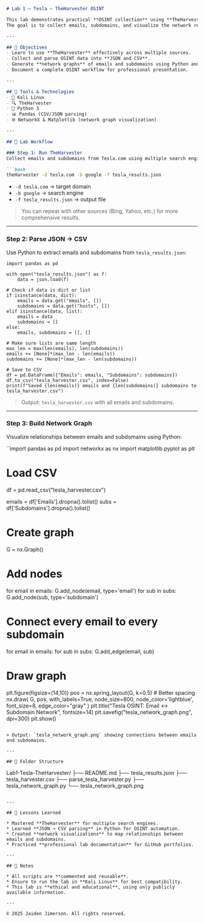 

````markdown
# Lab 1 – Tesla – TheHarvester OSINT

This lab demonstrates practical **OSINT collection** using **TheHarvester** on Tesla.com.  
The goal is to collect emails, subdomains, and visualize the network relationships of publicly available assets.

---

## 🎯 Objectives
- Learn to use **TheHarvester** effectively across multiple sources.  
- Collect and parse OSINT data into **JSON and CSV**.  
- Generate **network graphs** of emails and subdomains using Python and NetworkX.  
- Document a complete OSINT workflow for professional presentation.

---

## 🧰 Tools & Technologies
- 🐧 Kali Linux  
- 🔍 TheHarvester  
- 📜 Python 3  
- 📊 Pandas (CSV/JSON parsing)  
- 🌐 NetworkX & Matplotlib (network graph visualization)  

---

## 📝 Lab Workflow

### Step 1: Run TheHarvester
Collect emails and subdomains from Tesla.com using multiple search engines:

```bash
theHarvester -d tesla.com -b google -f tesla_results.json
````

* `-d tesla.com` → target domain
* `-b google` → search engine
* `-f tesla_results.json` → output file

> You can repeat with other sources (Bing, Yahoo, etc.) for more comprehensive results.

---

### Step 2: Parse JSON → CSV

Use Python to extract emails and subdomains from `tesla_results.json`:

```import json
import pandas as pd

with open("tesla_results.json") as f:
    data = json.load(f)

# Check if data is dict or list
if isinstance(data, dict):
    emails = data.get("emails", [])
    subdomains = data.get("hosts", [])
elif isinstance(data, list):
    emails = data
    subdomains = []
else:
    emails, subdomains = [], []

# Make sure lists are same length
max_len = max(len(emails), len(subdomains))
emails += [None]*(max_len - len(emails))
subdomains += [None]*(max_len - len(subdomains))

# Save to CSV
df = pd.DataFrame({"Emails": emails, "Subdomains": subdomains})
df.to_csv("tesla_harvester.csv", index=False)
print(f"Saved {len(emails)} emails and {len(subdomains)} subdomains to tesla_harvester.csv")

```

> Output: `tesla_harvester.csv` with all emails and subdomains.

---

### Step 3: Build Network Graph

Visualize relationships between emails and subdomains using Python:

``import pandas as pd
import networkx as nx
import matplotlib.pyplot as plt

# Load CSV
df = pd.read_csv("tesla_harvester.csv")

emails = df['Emails'].dropna().tolist()
subs = df['Subdomains'].dropna().tolist()

# Create graph
G = nx.Graph()

# Add nodes
for email in emails:
    G.add_node(email, type='email')
for sub in subs:
    G.add_node(sub, type='subdomain')

# Connect every email to every subdomain
for email in emails:
    for sub in subs:
        G.add_edge(email, sub)

# Draw graph
plt.figure(figsize=(14,10))
pos = nx.spring_layout(G, k=0.5)  # Better spacing
nx.draw(
    G, pos, with_labels=True, 
    node_size=800, 
    node_color='lightblue', 
    font_size=8, 
    edge_color="gray"
)
plt.title("Tesla OSINT: Email ↔ Subdomain Network", fontsize=14)
plt.savefig("tesla_network_graph.png", dpi=300)
plt.show()

```

> Output: `tesla_network_graph.png` showing connections between emails and subdomains.

---

## 📂 Folder Structure

```
Lab1-Tesla-TheHarvester/
├── README.md
├── tesla_results.json
├── tesla_harvester.csv
├── parse_tesla_harvester.py
├── tesla_network_graph.py
└── tesla_network_graph.png
```

---

## 🧠 Lessons Learned

* Mastered **TheHarvester** for multiple search engines.
* Learned **JSON → CSV parsing** in Python for OSINT automation.
* Created **network visualizations** to map relationships between emails and subdomains.
* Practiced **professional lab documentation** for GitHub portfolios.

---

## 📌 Notes

* All scripts are **commented and reusable**.
* Ensure to run the lab in **Kali Linux** for best compatibility.
* This lab is **ethical and educational**, using only publicly available information.

---

© 2025 Jaiden Jimerson. All rights reserved.





